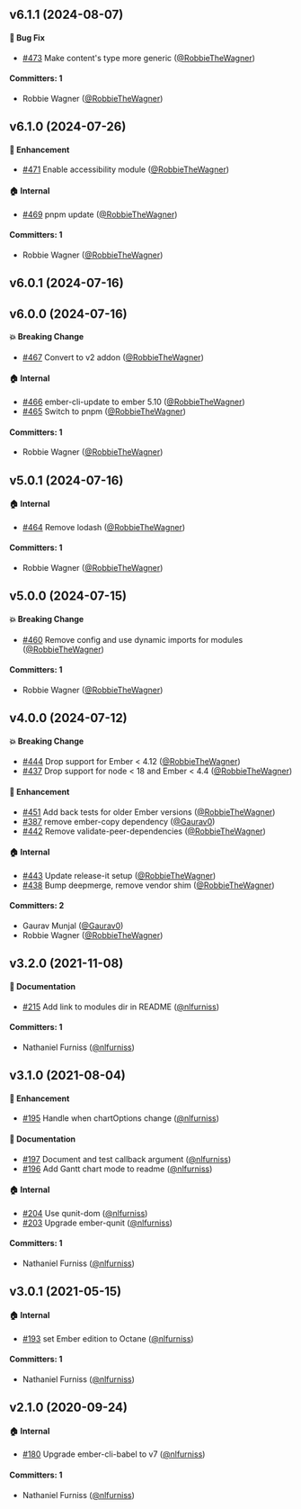 


## v6.1.1 (2024-08-07)

#### :bug: Bug Fix
* [#473](https://github.com/ahmadsoe/ember-highcharts/pull/473) Make content's type more generic ([@RobbieTheWagner](https://github.com/RobbieTheWagner))

#### Committers: 1
- Robbie Wagner ([@RobbieTheWagner](https://github.com/RobbieTheWagner))

## v6.1.0 (2024-07-26)

#### :rocket: Enhancement
* [#471](https://github.com/ahmadsoe/ember-highcharts/pull/471) Enable accessibility module ([@RobbieTheWagner](https://github.com/RobbieTheWagner))

#### :house: Internal
* [#469](https://github.com/ahmadsoe/ember-highcharts/pull/469) pnpm update ([@RobbieTheWagner](https://github.com/RobbieTheWagner))

#### Committers: 1
- Robbie Wagner ([@RobbieTheWagner](https://github.com/RobbieTheWagner))

## v6.0.1 (2024-07-16)

## v6.0.0 (2024-07-16)

#### :boom: Breaking Change
* [#467](https://github.com/ahmadsoe/ember-highcharts/pull/467) Convert to v2 addon ([@RobbieTheWagner](https://github.com/RobbieTheWagner))

#### :house: Internal
* [#466](https://github.com/ahmadsoe/ember-highcharts/pull/466) ember-cli-update to ember 5.10 ([@RobbieTheWagner](https://github.com/RobbieTheWagner))
* [#465](https://github.com/ahmadsoe/ember-highcharts/pull/465) Switch to pnpm ([@RobbieTheWagner](https://github.com/RobbieTheWagner))

#### Committers: 1
- Robbie Wagner ([@RobbieTheWagner](https://github.com/RobbieTheWagner))


## v5.0.1 (2024-07-16)

#### :house: Internal
* [#464](https://github.com/ahmadsoe/ember-highcharts/pull/464) Remove lodash ([@RobbieTheWagner](https://github.com/RobbieTheWagner))

#### Committers: 1
- Robbie Wagner ([@RobbieTheWagner](https://github.com/RobbieTheWagner))


## v5.0.0 (2024-07-15)

#### :boom: Breaking Change
* [#460](https://github.com/ahmadsoe/ember-highcharts/pull/460) Remove config and use dynamic imports for modules ([@RobbieTheWagner](https://github.com/RobbieTheWagner))

#### Committers: 1
- Robbie Wagner ([@RobbieTheWagner](https://github.com/RobbieTheWagner))


## v4.0.0 (2024-07-12)

#### :boom: Breaking Change
* [#444](https://github.com/ahmadsoe/ember-highcharts/pull/444) Drop support for Ember < 4.12 ([@RobbieTheWagner](https://github.com/RobbieTheWagner))
* [#437](https://github.com/ahmadsoe/ember-highcharts/pull/437) Drop support for node < 18 and Ember < 4.4 ([@RobbieTheWagner](https://github.com/RobbieTheWagner))

#### :rocket: Enhancement
* [#451](https://github.com/ahmadsoe/ember-highcharts/pull/451) Add back tests for older Ember versions ([@RobbieTheWagner](https://github.com/RobbieTheWagner))
* [#387](https://github.com/ahmadsoe/ember-highcharts/pull/387) remove ember-copy dependency ([@Gaurav0](https://github.com/Gaurav0))
* [#442](https://github.com/ahmadsoe/ember-highcharts/pull/442) Remove validate-peer-dependencies ([@RobbieTheWagner](https://github.com/RobbieTheWagner))

#### :house: Internal
* [#443](https://github.com/ahmadsoe/ember-highcharts/pull/443) Update release-it setup ([@RobbieTheWagner](https://github.com/RobbieTheWagner))
* [#438](https://github.com/ahmadsoe/ember-highcharts/pull/438) Bump deepmerge, remove vendor shim ([@RobbieTheWagner](https://github.com/RobbieTheWagner))

#### Committers: 2
- Gaurav Munjal ([@Gaurav0](https://github.com/Gaurav0))
- Robbie Wagner ([@RobbieTheWagner](https://github.com/RobbieTheWagner))


## v3.2.0 (2021-11-08)

#### :memo: Documentation
* [#215](https://github.com/ahmadsoe/ember-highcharts/pull/215) Add link to modules dir in README ([@nlfurniss](https://github.com/nlfurniss))

#### Committers: 1
- Nathaniel Furniss ([@nlfurniss](https://github.com/nlfurniss))


## v3.1.0 (2021-08-04)

#### :rocket: Enhancement
* [#195](https://github.com/ahmadsoe/ember-highcharts/pull/195) Handle when chartOptions change ([@nlfurniss](https://github.com/nlfurniss))

#### :memo: Documentation
* [#197](https://github.com/ahmadsoe/ember-highcharts/pull/197) Document and test callback argument ([@nlfurniss](https://github.com/nlfurniss))
* [#196](https://github.com/ahmadsoe/ember-highcharts/pull/196) Add Gantt chart mode to readme ([@nlfurniss](https://github.com/nlfurniss))

#### :house: Internal
* [#204](https://github.com/ahmadsoe/ember-highcharts/pull/204) Use qunit-dom ([@nlfurniss](https://github.com/nlfurniss))
* [#203](https://github.com/ahmadsoe/ember-highcharts/pull/203) Upgrade ember-qunit ([@nlfurniss](https://github.com/nlfurniss))

#### Committers: 1
- Nathaniel Furniss ([@nlfurniss](https://github.com/nlfurniss))


## v3.0.1 (2021-05-15)

#### :house: Internal
* [#193](https://github.com/ahmadsoe/ember-highcharts/pull/193) set Ember edition to Octane ([@nlfurniss](https://github.com/nlfurniss))

#### Committers: 1
- Nathaniel Furniss ([@nlfurniss](https://github.com/nlfurniss))


## v2.1.0 (2020-09-24)

#### :house: Internal
* [#180](https://github.com/ahmadsoe/ember-highcharts/pull/180) Upgrade ember-cli-babel to v7 ([@nlfurniss](https://github.com/nlfurniss))

#### Committers: 1
- Nathaniel Furniss ([@nlfurniss](https://github.com/nlfurniss))

